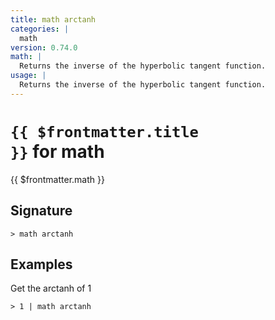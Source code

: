 ```yaml
---
title: math arctanh
categories: |
  math
version: 0.74.0
math: |
  Returns the inverse of the hyperbolic tangent function.
usage: |
  Returns the inverse of the hyperbolic tangent function.
---
```


# <code>{{ $frontmatter.title }}</code> for math

<div class='command-title'>{{ $frontmatter.math }}</div>

## Signature

```> math arctanh ```

## Examples

Get the arctanh of 1
```shell
> 1 | math arctanh
```
